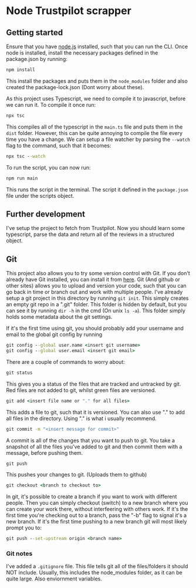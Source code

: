 # Node Trustpilot scrapper

## Getting started
Ensure that you have <a href="https://nodejs.org/en" target="_blank">node.js</a> installed, such that you can run the CLI.
Once node is installed, install the necessary packages defined in the package.json by running:
```cmd
npm install
```
This install the packages and puts them in the `node_modules` folder and also created the package-lock.json (Dont worry about these).

As this project uses Typescript, we need to compile it to javascript, before we can run it. To compile it once run:
```cmd
npx tsc
```
This compiles all of the typescript in the `main.ts` file and puts them in the `dist` folder. However, this can be quite annoying to compile the file every time you have a change. We can setup a file watcher by parsing the `--watch` flag to the command, such that it becomes:
```cmd
npx tsc --watch
```
To run the script, you can now run:
```cmd
npm run main
```
This runs the script in the terminal. The script it defined in the `package.json` file under the scripts object.

## Further development
I've setup the project to fetch from Trustpilot. Now you should learn some typescript, parse the data and return all of the reviews in a structured object.

## Git
This project also allows you to try some version control with Git. If you don't already have Git installed, you can install it from <a href="https://git-scm.com/downloads" target="_blank">here</a>. Git (And github or other sites) allows you to upload and version your code, such that you can go back in time or branch out and work with multiple people. I've already setup a git project in this directory by running `git init`. This simply creates an empty git repo in a ".git" folder. This folder is hidden by default, but you can see it by running `dir -h` in the cmd (On unix `ls -a`). This folder simply holds some metadata about the git settings.

If it's the first time using git, you should probably add your username and email to the global git config by running
```cmd
git config --global user.name <insert git username>
git config --global user.email <insert git email>
```

There are a couple of commands to worry about:
```cmd
git status
```
This gives you a status of the files that are tracked and untracked by git. Red files are not added to git, whilst green files are versioned.

```cmd
git add <insert file name or "." for all files>
```
This adds a file to git, such that it is versioned. You can also use "." to add all files in the directory. Using "." is what i usually recommend.

```cmd
git commit -m "<insert message for commit>"
```
A commit is all of the changes that you want to push to git. You take a snapshot of all the files you've added to git and then commit them with a message, before pushing them.

```cmd
git push
```
This pushes your changes to git. (Uploads them to github)

```cmd
git checkout <branch to checkout to>
```
In git, it's possible to create a branch if you want to work with different people. Then you can simply checkout (switch) to a new branch where you can create your work there, without interfeering with others work. If it's the first time you're checking out to a branch, pass the "-b" flag to signal it's a new branch. If it's the first time pushing to a new branch git will most likely prompt you to:
```cmd
git push --set-upstream origin <branch name>
```

### Git notes
I've added a `.gitignore` file. This file tells git all of the files/folders it should NOT include. Usually, this includes the node_modules folder, as it can be quite large. Also enviornment variables.